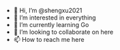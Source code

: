 - 👋 Hi, I’m @shengxu2021
- 👀 I’m interested in everything
- 🌱 I’m currently learning Go
- 💞️ I’m looking to collaborate on here
- 📫 How to reach me here

<!---
shengxu2021/shengxu2021 is a ✨ special ✨ repository because its `README.md` (this file) appears on your GitHub profile.
You can click the Preview link to take a look at your changes.
--->

